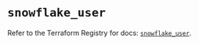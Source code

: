 # `snowflake_user`

Refer to the Terraform Registry for docs: [`snowflake_user`](https://registry.terraform.io/providers/snowflakedb/snowflake/2.7.0/docs/resources/user).
